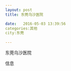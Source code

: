 ```yaml
--- 
layout: post 
title: 东莞乌沙医院

date:   2016-05-03 13:39:56 
categories:其他  
city:东莞
  
--- 
```

   
东莞乌沙医院

信息

